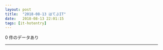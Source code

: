 ```yaml
---
layout: post
title:  "2018-08-13 はてぶIT"
date:   2018-08-13 22:01:15
tags: [it-hotentry]
---
```

0 件のデータあり

<hr>
